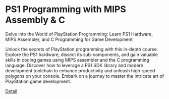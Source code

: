 # PS1 Programming with MIPS Assembly & C

Delve into the World of PlayStation Programming: Learn PS1 Hardware, MIPS Assembler, and C Programming for Game Development

Unlock the secrets of PlayStation programming with this in-depth course. Explore the PS1 hardware, dissect its sub-components, and gain valuable skills in coding games using MIPS assembler and the C programming language. Discover how to leverage a PS1 SDK library and modern development toolchain to enhance productivity and unleash high-speed polygons on your console. Embark on a journey to master the intricate art of PlayStation game development. 

[Detail](https://eduitfree.com/courses/ps1-programming-with-mips-assembly-c)